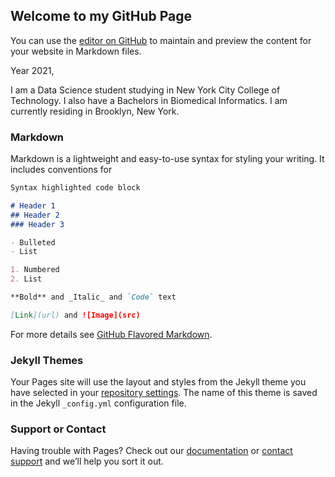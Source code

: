 ## Welcome to my GitHub Page

You can use the [editor on GitHub](https://github.com/StudentJL/StudentJL.github.io/edit/main/index.md) to maintain and preview the content for your website in Markdown files.

Year 2021,

I am a Data Science student studying in New York City College of Technology.
I also have a Bachelors in Biomedical Informatics.
I am currently residing in Brooklyn, New York.

### Markdown

Markdown is a lightweight and easy-to-use syntax for styling your writing. It includes conventions for

```markdown
Syntax highlighted code block

# Header 1
## Header 2
### Header 3

- Bulleted
- List

1. Numbered
2. List

**Bold** and _Italic_ and `Code` text

[Link](url) and ![Image](src)
```

For more details see [GitHub Flavored Markdown](https://guides.github.com/features/mastering-markdown/).

### Jekyll Themes

Your Pages site will use the layout and styles from the Jekyll theme you have selected in your [repository settings](https://github.com/StudentJL/StudentJL.github.io/settings/pages). The name of this theme is saved in the Jekyll `_config.yml` configuration file.

### Support or Contact

Having trouble with Pages? Check out our [documentation](https://docs.github.com/categories/github-pages-basics/) or [contact support](https://support.github.com/contact) and we’ll help you sort it out.
